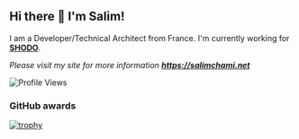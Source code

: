 ## Hi there 👋 I'm Salim!

I am a Developer/Technical Architect from France. I'm currently working for **[SHODO](https://shodo.io)**.

*Please visit my site for more information **<a href="https://salimchami.net" target="_blank">https://salimchami.net</a>*** 

![Profile Views](https://komarev.com/ghpvc/?username=salimchami&label=Profile%20views&color=0e75b6&style=flat)

### GitHub awards

[![trophy](https://github-profile-trophy.vercel.app/?username=ryo-ma&theme=onedark)](https://github.com/ryo-ma/github-profile-trophy)

